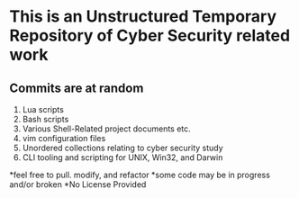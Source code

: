 # This is an **Unstructured Temporary** Repository of Cyber Security related work
## Commits are at random

1. Lua scripts
2. Bash scripts
3. Various Shell-Related project documents etc.
4. vim configuration files
5. Unordered collections relating to cyber security study
6. CLI tooling and scripting for UNIX, Win32, and Darwin

*feel free to pull. modify, and refactor
*some code may be in progress and/or broken
*No License Provided


